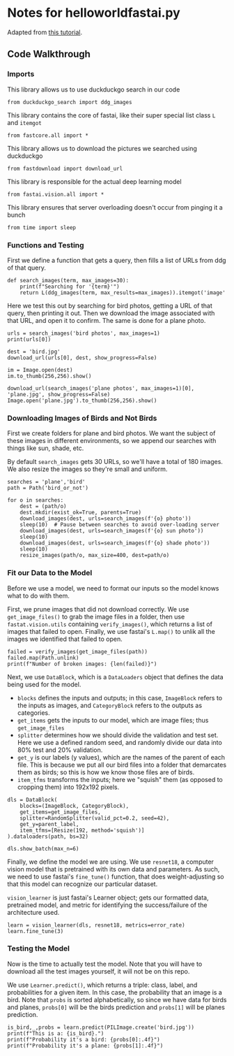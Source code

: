# Notes for helloworldfastai.py

Adapted from [this tutorial](https://www.kaggle.com/code/jhoward/is-it-a-bird-creating-a-model-from-your-own-data).

## Code Walkthrough

### Imports

This library allows us to use duckduckgo search in our code

`from duckduckgo_search import ddg_images`

This library contains the core of fastai, like their super special list class `L` and `itemgot`

`from fastcore.all import *`

This library allows us to download the pictures we searched using duckduckgo

`from fastdownload import download_url`

This library is responsible for the actual deep learning model

`from fastai.vision.all import *`

This library ensures that server overloading doesn't occur from pinging it a bunch

`from time import sleep`

### Functions and Testing

First we define a function that gets a query, then fills a list of URLs from ddg of that query.

```
def search_images(term, max_images=30):
    print(f"Searching for '{term}'")
    return L(ddg_images(term, max_results=max_images)).itemgot('image' 
```

Here we test this out by searching for bird photos, getting a URL of that query, then printing it out. Then we download the image associated with that URL, and open it to confirm. The same is done for a plane photo.

```
urls = search_images('bird photos', max_images=1)
print(urls[0])

dest = 'bird.jpg'
download_url(urls[0], dest, show_progress=False)

im = Image.open(dest)
im.to_thumb(256,256).show() 

download_url(search_images('plane photos', max_images=1)[0], 'plane.jpg', show_progress=False) 
Image.open('plane.jpg').to_thumb(256,256).show()
```

### Downloading Images of Birds and Not Birds

First we create folders for plane and bird photos. We want the subject of these images in different environments, so we append our searches with things like sun, shade, etc.

By default `search_images` gets 30 URLs, so we'll have a total of 180 images. We also resize the images so they're small and uniform.

```
searches = 'plane','bird'
path = Path('bird_or_not')

for o in searches:
    dest = (path/o)
    dest.mkdir(exist_ok=True, parents=True)
    download_images(dest, urls=search_images(f'{o} photo'))
    sleep(10)  # Pause between searches to avoid over-loading server
    download_images(dest, urls=search_images(f'{o} sun photo'))
    sleep(10)
    download_images(dest, urls=search_images(f'{o} shade photo'))
    sleep(10)
    resize_images(path/o, max_size=400, dest=path/o)
```

### Fit our Data to the Model

Before we use a model, we need to format our inputs so the model knows what to do with them.

First, we prune images that did not download correctly. We use `get_image_files()` to grab the image files in a folder, then use `fastat.vision.utils` containing `verify_images()`, which returns a list of images that failed to open. Finally, we use fastai's `L.map()` to unlik all the images we identified that failed to open.

```
failed = verify_images(get_image_files(path))
failed.map(Path.unlink)
print(f"Number of broken images: {len(failed)}")
```

Next, we use `DataBlock`, which is a `DataLoaders` object that defines the data being used for the model.
- `blocks` defines the inputs and outputs; in this case, `ImageBlock` refers to the inputs as images, and `CategoryBlock` refers to the outputs as categories.
- `get_items` gets the inputs to our model, which are image files; thus `get_image_files`
- `splitter` determines how we should divide the validation and test set. Here we use a defined random seed, and randomly divide our data into 80% test and 20% validation.
- `get_y` is our labels (y values), which are the names of the parent of each file. This is because we put all our bird files into a folder that demarcates them as birds; so this is how we know those files are of birds.
- `item_tfms` transforms the inputs; here we "squish" them (as opposed to cropping them) into 192x192 pixels.

```
dls = DataBlock(
    blocks=(ImageBlock, CategoryBlock),
    get_items=get_image_files, 
    splitter=RandomSplitter(valid_pct=0.2, seed=42), 
    get_y=parent_label,
    item_tfms=[Resize(192, method='squish')] 
).dataloaders(path, bs=32)

dls.show_batch(max_n=6)
```

Finally, we define the model we are using. We use `resnet18`, a computer vision model that is pretrained with its own data and parameters. As such, we need to use fastai's `fine_tune()` function, that does weight-adjusting so that this model can recognize our particular dataset.

`vision_learner` is just fastai's Learner object; gets our formatted data, pretrained model, and metric for identifying the success/failure of the architecture used.

```
learn = vision_learner(dls, resnet18, metrics=error_rate)
learn.fine_tune(3)
```

### Testing the Model

Now is the time to actually test the model. Note that you will have to download all the test images yourself, it will not be on this repo.

We use `Learner.predict()`, which returns a triple: class, label, and probabilities for a given item. In this case, the probability that an image is a bird. Note that `probs` is sorted alphabetically, so since we have data for birds and planes, `probs[0]` will be the birds prediction and `probs[1]` will be planes prediction.

```
is_bird,_,probs = learn.predict(PILImage.create('bird.jpg'))
print(f"This is a: {is_bird}.")
print(f"Probability it's a bird: {probs[0]:.4f}")
print(f"Probability it's a plane: {probs[1]:.4f}")
```
